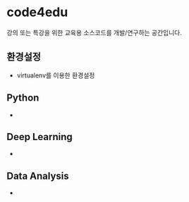 # code4edu
강의 또는 특강을 위한 교육용 소스코드를 개발/연구하는 공간입니다.

## 환경설정
* virtualenv를 이용한 환경설정

## Python
* 

## Deep Learning
* 

## Data Analysis
* 
